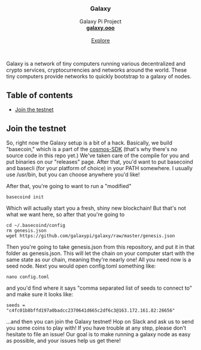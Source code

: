 <p align="center">
  <br/>

  <h3 align="center">Galaxy</h3>

  <p align="center">
    Galaxy Pi Project
    <br/>
    <a href="http://galaxy.ooo"><strong>galaxy.ooo</strong></a>
    <br/>
    <br/>
    <a href="https://github.com/galaxypi/">Explore</a>
  </p>
</p>

<br/>

Galaxy is a network of tiny computers running various decentralized and crypto services, cryptocurrencies and networks around the world. These tiny computers provide networks to quickly bootstrap to a galaxy of nodes.

## Table of contents

- [Join the testnet](#join-the-testnet)

## Join the testnet
So, right now the Galaxy setup is a bit of a hack.  Basically, we build "basecoin," which is a part of the [cosmos-SDK](https://github.com/cosmos/cosmos-sdk) (that's why there's no source code in this repo yet.)  We've taken care of the compile for you and put binaries on our "releases" page.  After that, you'd want to put basecoind and basecli (for your platform of choice) in your PATH somewhere.  I usually use /usr/bin, but you can choose anywhere you'd like!

After that, you're going to want to run a "modified"

```
basecoind init
```

Which will actually start you a fresh, shiny new blockchain!  But that's not what we want here, so after that you're going to

```
cd ~/.basecoind/config
rm genesis.json
wget https://github.com/galaxypi/galaxy/raw/master/genesis.json
```

Then you're going to take genesis.json from this repository, and put it in that folder as genesis.json.  This will let the chain on your computer start with the same state as our chain, meaning they're nearly one!  All you need now is a seed node.  Next you would open config.toml something like:

```
nano config.toml
```

and you'd find where it says "comma separated list of seeds to connect to" and make sure it looks like:

```
seeds = "c4fc01b8bffd197a0badcc2370641d665c2df6c3@163.172.161.82:26656"
```

...and then you can join the Galaxy testnet!  Hop on Slack and ask us to send you some coins to play with!  If you have trouble at any step, please don't hesitate to file an issue!  Our goal is to make running a galaxy node as easy as possible, and your issues help us get there!
